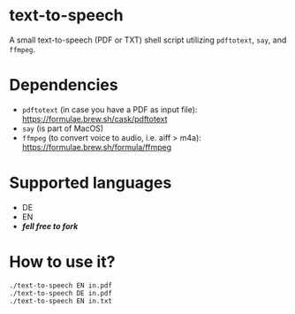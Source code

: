 # text-to-speech
A small text-to-speech (PDF or TXT) shell script utilizing `pdftotext`, `say`, and `ffmpeg`.

# Dependencies
* `pdftotext` (in case you have a PDF as input file): https://formulae.brew.sh/cask/pdftotext
* `say` (is part of MacOS)
* `ffmpeg` (to convert voice to audio, i.e. aiff > m4a): https://formulae.brew.sh/formula/ffmpeg

# Supported languages
* DE
* EN
* ***fell free to fork***

# How to use it?
```shell
./text-to-speech EN in.pdf
./text-to-speech DE in.pdf
./text-to-speech EN in.txt
```
